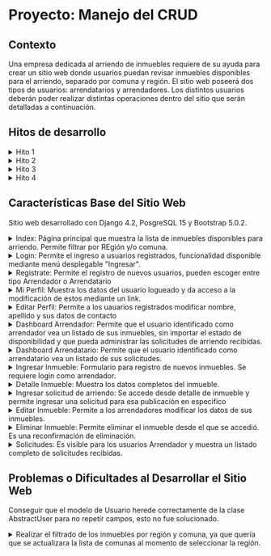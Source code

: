 # Proyecto: Manejo del CRUD

## Contexto
Una empresa dedicada al arriendo de inmuebles requiere de su ayuda para crear un sitio
web donde usuarios puedan revisar inmuebles disponibles para el arriendo, separado por
comuna y región. El sitio web poseerá dos tipos de usuarios: arrendatarios y arrendadores.
Los distintos usuarios deberán poder realizar distintas operaciones dentro del sitio que
serán detalladas a continuación.

## Hitos de desarrollo
<details>
<summary>Hito 1</summary>
Requerimiento 1: Ambiente de desarrollo

![Ambiente de desarrollo](https://raw.githubusercontent.com/LauDuhalde/PROYECTO-PORTAL-INMOBILIARIO/main/screenshots_hitos/hito1/1%20ambiente%20desarrollo.png)

Requerimiento 2a: Representación del modelo relacional de datos

![Modelo de datos](https://github.com/LauDuhalde/PROYECTO-PORTAL-INMOBILIARIO/raw/main/screenshots_hitos/hito1/2a%20modelo%20datos.png)

Rquerimiento 2b: Conexión a BDD

![Conexion a BDD](https://github.com/LauDuhalde/PROYECTO-PORTAL-INMOBILIARIO/raw/main/screenshots_hitos/hito1/2b%20conexion%20bdd.png)

Requerimiento 2c: Definición y manejo de llaves primarias en columnas foráneas

![Claves Foráneas](https://github.com/LauDuhalde/PROYECTO-PORTAL-INMOBILIARIO/raw/main/screenshots_hitos/hito1/2c%20FK.png)

Requerimiento 3a: Crear un objeto con el modelo

![Crear objeto](https://github.com/LauDuhalde/PROYECTO-PORTAL-INMOBILIARIO/raw/main/screenshots_hitos/hito1/3a%20Crear%20objeto.png)

Requerimiento 3b: Enlistar desde modelo de datos

![Enlistar registros](https://github.com/LauDuhalde/PROYECTO-PORTAL-INMOBILIARIO/raw/main/screenshots_hitos/hito1/3b%20enlistar%20registros.png)

Requerimiento 3c: Actualizar un registro en el modelo de datos

![Actualizar registro](https://github.com/LauDuhalde/PROYECTO-PORTAL-INMOBILIARIO/raw/main/screenshots_hitos/hito1/3c%20actualizar%20registro.png)

Requerimiento 3d: Borrar un registro del modelo de datos

![Borrar registro](https://github.com/LauDuhalde/PROYECTO-PORTAL-INMOBILIARIO/raw/main/screenshots_hitos/hito1/3d%20borrar%20registro.png)

</details>

<details>
<summary>Hito 2</summary>

Requerimiento 1a: Loaddata Regiones y Comunas

![loaddata regiones y comunas](https://github.com/LauDuhalde/PROYECTO-PORTAL-INMOBILIARIO/raw/main/screenshots_hitos/hito2/1a%20loaddata%20regiones%20y%20comunas.png)

Requerimiento 1b: Loaddata Tipos de inmuebles

No aplica, tipo_inmueble es un choices en vez de una tabla.

Requerimiento 1c: Loaddata Usuarios e Inmuebles

![loaddata usuarios e inmuebles](https://github.com/LauDuhalde/PROYECTO-PORTAL-INMOBILIARIO/raw/main/screenshots_hitos/hito2/1c%20loaddata%20usuarios%20e%20inmuebles.png)

Requerimiento 2: Consultar con SQL inmuebles por comunas

![Listado de inmuebles por comuna con SQL](https://github.com/LauDuhalde/PROYECTO-PORTAL-INMOBILIARIO/raw/main/screenshots_hitos/hito2/2%20listado%20inmuebles%20comuna%20con%20SQL.png)

[Documento de salida](https://github.com/LauDuhalde/PROYECTO-PORTAL-INMOBILIARIO/blob/main/hito2_req2_inmuebles_comuna.txt)

Requerimiento 3: Consultar con SQL inmuebles por Región

![Listado de inmuebles por región con SQL](https://github.com/LauDuhalde/PROYECTO-PORTAL-INMOBILIARIO/raw/main/screenshots_hitos/hito2/3%20listado%20inmuebles%20region%20SQL.png)

[Documento de salida](https://github.com/LauDuhalde/PROYECTO-PORTAL-INMOBILIARIO/blob/main/hito2_req3_inmuebles_region.txt)

</details>

<details>
<summary>Hito 3</summary>

Requerimiento 1.1: Generar una vista de login de usuario
Se usa funcionalidad de django para el login, solo se modifica apariencia de formulario

![Vista Login](https://github.com/LauDuhalde/PROYECTO-PORTAL-INMOBILIARIO/blob/main/screenshots_hitos/hito3/1.1%20Generar%20una%20vista%20de%20login%20de%20usuarios.png)

Requerimiento 1.2: Generar una vista de registro
Se crea view y template registro_usuario que recibe formulario personalizado

![Vista Registro](https://github.com/LauDuhalde/PROYECTO-PORTAL-INMOBILIARIO/blob/main/screenshots_hitos/hito3/1.2%20Generar%20una%20vista%20de%20registro.png)

Requerimiento 1.3: Realizar redireccionamiento de urls

![URLs](https://github.com/LauDuhalde/PROYECTO-PORTAL-INMOBILIARIO/blob/main/screenshots_hitos/hito3/1.3%20Realizar%20redireccionamiento%20de%20urls.png)

Requerimiento 1.4: Desplegar los datos de usuario
En página principal se le da la bienvenida al usuario logueado mediante su nombre

![Bienvenida](https://github.com/LauDuhalde/PROYECTO-PORTAL-INMOBILIARIO/blob/main/screenshots_hitos/hito3/1.4%20Desplegar%20los%20datos%20del%20usuario%20-%20Bienvenida.png)

Se crea template Mi Perfil para mostrar los datos del usuario

![Mi perfil](https://github.com/LauDuhalde/PROYECTO-PORTAL-INMOBILIARIO/blob/main/screenshots_hitos/hito3/1.4%20Desplegar%20los%20datos%20del%20usuario%20-%20Mi%20perfil.png)

Rquerimiento 2: Agregar a la página personal de un Arrendatario y Arrendador la posibilidad de modificar sus datos personales.

En template Mi Perfil se añade un link al formulario de modificación de datos de contacto.
En el formulario de edición, no se permite modificar RUT, nombre de usuario ni contraseña.

![Editar perfil](https://github.com/LauDuhalde/PROYECTO-PORTAL-INMOBILIARIO/blob/main/screenshots_hitos/hito3/2%20Editar%20perfil.png)

</details>

<details>
<summary>Hito 4</summary>

Requerimiento 1: Crear página web básica donde arrendadores puedan agregar nuevos inmuebles.

![Agregar Inmueble](https://github.com/LauDuhalde/PROYECTO-PORTAL-INMOBILIARIO/blob/main/screenshots_hitos/hito4/1%20P%C3%A1gina%20Agregar%20nuevos%20inmuebles.png)

Requerimiento 1.a: Generar las rutas para la vista para agregar nuevas viviendas.

![Ruta Agregar Inmueble](https://github.com/LauDuhalde/PROYECTO-PORTAL-INMOBILIARIO/blob/main/screenshots_hitos/hito4/1.a%20Generar%20las%20rutas%20para%20la%20vista%20para%20agregar%20nuevas%20viviendas.png)

Requerimiento 1.b: Generar el objeto de formulario.
Se crea un formulario personalizado para el ingreso de datos y actualización de inmueble.

![Formulario Inmueble](https://github.com/LauDuhalde/PROYECTO-PORTAL-INMOBILIARIO/blob/main/screenshots_hitos/hito4/1.b%20Generar%20el%20objeto%20de%20formulario.png)

Requerimiento 1.c: Agregar la función para guardar el objeto.
Se crea una view que recibe el formulario y lo guarda en la base de datos.

![View Agregar Inmueble](https://github.com/LauDuhalde/PROYECTO-PORTAL-INMOBILIARIO/blob/main/screenshots_hitos/hito4/1.c%20Agregar%20la%20funci%C3%B3n%20para%20guardar%20el%20objeto.png)

Requerimiento 2: Crear página web básica donde arrendadores puedan actualizar/borrar un inmueble existente.

![Editar/Borrar Inmueble](https://github.com/LauDuhalde/PROYECTO-PORTAL-INMOBILIARIO/blob/main/screenshots_hitos/hito4/2%20P%C3%A1ginas%20Editar%20Borrar%20un%20inmueble.png)

Requerimiento 2.a: Generar las rutas para la vista para actualizar las viviendas por usuario.

![Ruta Editar/Borrar Inmueble](https://github.com/LauDuhalde/PROYECTO-PORTAL-INMOBILIARIO/blob/main/screenshots_hitos/hito4/2.a%20Generar%20las%20rutas%20para%20la%20vista%20para%20actualizar%20las%20viviendas%20por%20usuario.png)

Requerimiento 2.b: Generar el objeto de formulario en base a él modelo definido.
Se utiliza el mismo formulario del requerimiento 1.b

Requerimiento 2.c: Agregar la función para actualizar el objeto.
Se crean una views que reciben el formulario y lo actualiza o elimina en la base de datos. 
El formulario lleva la instancia del inmueble que se desea editar/borrar para identificarlo.

![View Editar inmueble](https://github.com/LauDuhalde/PROYECTO-PORTAL-INMOBILIARIO/blob/main/screenshots_hitos/hito4/2.c%20Agregar%20la%20funci%C3%B3n%20para%20actualizar%20el%20objeto.png)

Requerimiento 3: Crear una página web básica donde los arrendatarios puedan ver la oferta disponible.

![Oferta Inmuebles Disponibles](https://github.com/LauDuhalde/PROYECTO-PORTAL-INMOBILIARIO/blob/main/screenshots_hitos/hito4/3%20p%C3%A1gina%20web%20b%C3%A1sica%20donde%20los%20arrendatarios%20puedan%20ver%20la%20oferta%20disponible.png)

Requerimiento 3.a: Generar las rutas para ver las viviendas.

![Ruta Lista Inmuebles (index)](https://github.com/LauDuhalde/PROYECTO-PORTAL-INMOBILIARIO/blob/main/screenshots_hitos/hito4/3.a%20Generar%20las%20rutas%20para%20ver%20las%20viviendas.png)

Requerimiento 3.b: Crear la vista y el controlador que le permitan enlistar las viviendas.
Se crea una view que busca los inmuebles disponibles y lo muestra en la página principal.
Esta se puede filtrar por región y/o comuna.

![Lista Inmuebles](https://github.com/LauDuhalde/PROYECTO-PORTAL-INMOBILIARIO/blob/main/screenshots_hitos/hito4/3.b%20Crear%20la%20vista%20y%20el%20controlador%20que%20le%20permitan%20enlistar%20las%20viviendas.png)


</details>

## Características Base del Sitio Web

Sitio web desarrollado con Django 4.2, PosgreSQL 15 y Bootstrap 5.0.2. 

<details>
<summary>Index: Página principal que muestra la lista de inmuebles disponibles para arriendo. Permite filtrar por REgión y/o comuna.</summary>
También se puede acceder desde la opción Inmuebles disponibles. No requiere login.

![Index](https://github.com/LauDuhalde/PROYECTO-PORTAL-INMOBILIARIO/blob/main/screenshots_hitos/hito5/Index.png)

</details>

<details>
<summary>Login: Permite el ingreso a usuarios registrados, funcionalidad disponible mediante menú desplegable "Ingresar".</summary>
En caso de no tener cuenta permite acceder al registro mediante un link.
El cierre de sesión está disponible mediante menú desplegable "Bienvenido". Al cerrar la sesión se redirige al Index. 

![Login](https://github.com/LauDuhalde/PROYECTO-PORTAL-INMOBILIARIO/blob/main/screenshots_hitos/hito5/Login.png)

</details>

<details>
<summary>Registrate: Permite el registro de nuevos usuarios, pueden escoger entre tipo Arrendador o Arrendatario</summary>

![Registrate](https://github.com/LauDuhalde/PROYECTO-PORTAL-INMOBILIARIO/blob/main/screenshots_hitos/hito5/Registro.png)

</details>

<details>
<summary>Mi Perfil: Muestra los datos del usuario logueado y da acceso a la modificación de estos mediante un link.</summary>

![Mi perfil](https://github.com/LauDuhalde/PROYECTO-PORTAL-INMOBILIARIO/blob/main/screenshots_hitos/hito5/Mi%20perfil.png)

</details>

<details>
<summary>Editar Perfil: Permite a los uauarios registrados modificar nombre, apellido y sus datos de contacto</summary>

![Editar perfil](https://github.com/LauDuhalde/PROYECTO-PORTAL-INMOBILIARIO/blob/main/screenshots_hitos/hito5/Editar%20perfil.png)

</details>

<details>
<summary>Dashboard Arrendador: Permite que el usuario identificado como arrendador vea un listado de sus inmuebles, sin importar el estado de disponibilidad y que pueda administrar las solicitudes de arriendo recibidas.</summary>

![Dashboard Arrendador](https://github.com/LauDuhalde/PROYECTO-PORTAL-INMOBILIARIO/blob/main/screenshots_hitos/hito5/Dashboard%20Arrendador.png)

</details>

<details>
<summary>Dashboard Arrendatario: Permite que el usuario identificado como arrendatario vea un listado de sus solicitudes.</summary>
Permite cancelar las solicitudes con estado Pendiente.

![Dashboard Arrendatario](https://github.com/LauDuhalde/PROYECTO-PORTAL-INMOBILIARIO/blob/main/screenshots_hitos/hito5/Dashboard%20Arrendatario.png)

</details>

<details>
<summary>Ingresar Inmueble: Formulario para registro de nuevos inmuebles. Se requiere login como arrendador.</summary>

![Ingresar Inmueble](https://github.com/LauDuhalde/PROYECTO-PORTAL-INMOBILIARIO/blob/main/screenshots_hitos/hito5/Ingresar%20inmueble.png)

</details>

<details>
<summary>Detalle Inmueble: Muestra los datos completos del inmueble.</summary>
Para Arendatarios da acceso al ingreso de Solicitudes de arriendo para ese inmueble.

![Detalle inmueble - Arrendatario](https://github.com/LauDuhalde/PROYECTO-PORTAL-INMOBILIARIO/blob/main/screenshots_hitos/hito5/Detalle%20Inmueble%20-%20Arrendatario.png)

Para Arendador da acceso a Editar y Eliminar el Inmueble. Pide confirmación antes de derivar a las páginas correspondientes.

![Detalle inmueble - Arrendador](https://github.com/LauDuhalde/PROYECTO-PORTAL-INMOBILIARIO/blob/main/screenshots_hitos/hito5/Detalle%20Inmueble%20-%20Arrendador.png)

</details>

<details>

<summary>Ingresar solicitud de arriendo: Se accede desde detalle de inmueble y permite ingresar una solicitud para esa publicación en especifico</summary>
Sólo permite enviar un mensaje personalizado al Arrendador, los demás datos no son modificables.

![Ingresar solicitud de arriendo](https://github.com/LauDuhalde/PROYECTO-PORTAL-INMOBILIARIO/blob/main/screenshots_hitos/hito5/Ingresar%20solicitud%20de%20arriendo.png)

![Ingreso solicitud exitoso](https://github.com/LauDuhalde/PROYECTO-PORTAL-INMOBILIARIO/blob/main/screenshots_hitos/hito5/Ingresar%20solicitud%20de%20arriendo%20-%20Success.png)

</details>

<details>
<summary>Editar Inmueble: Permite a los arrendadores modificar los datos de sus inmuebles.</summary>
Al finalizar la modificación redirecciona a Mi Perfil.

![Editar Inmueble](https://github.com/LauDuhalde/PROYECTO-PORTAL-INMOBILIARIO/blob/main/screenshots_hitos/hito5/Editar%20inmueble.png)

</details>

<details>
<summary>Eliminar Inmueble: Permite eliminar el inmueble desde el que se accedió. Es una reconfirmación de eliminación.</summary>
Luego de eliminar redirecciona al Index.

![Eliminar Inmueble](https://github.com/LauDuhalde/PROYECTO-PORTAL-INMOBILIARIO/blob/main/screenshots_hitos/hito5/Eliminar%20inmueble.png)

</details>

<details>

<summary>Solicitudes: Es visible para los usuarios Arrendador y muestra un listado completo de solicitudes recibidas.</summary>
No permite administración de éstas.

![Solicitudes](https://github.com/LauDuhalde/PROYECTO-PORTAL-INMOBILIARIO/blob/main/screenshots_hitos/hito5/Solicitudes.png)

</details>

## Problemas o Dificultades al Desarrollar el Sitio Web

Conseguir que el modelo de Usuario herede correctamente de la clase AbstractUser para no repetir campos, esto no fue solucionado.

<details>
<summary>Realizar el filtrado de los inmuebles por región y comuna, ya que quería que se actualizara la lista de comunas al momento de seleccionar la región.</summary>
Se soluciona utilizando AJAX.

![Función JS/AJAX](https://github.com/LauDuhalde/PROYECTO-PORTAL-INMOBILIARIO/blob/main/screenshots_hitos/hito4/Funcion%20filtrar%20comuna.png)

</details>

